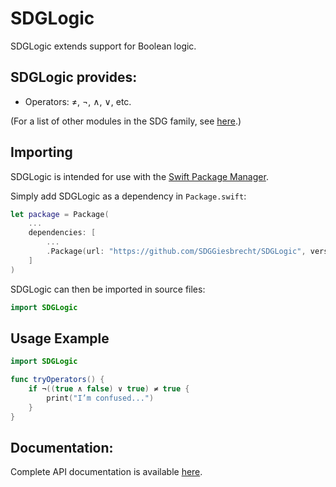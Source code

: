 <!-- README.md -->
<!--  -->
<!-- This source file is part of the SDGLogic open source project. -->
<!--  -->
<!-- Copyright ©2016–2017 Jeremy David Giesbrecht and the SDGLogic contributors. -->
<!--  -->
<!-- Soli Deo gloria -->
<!--  -->
<!-- Licensed under the Apache License, Version 2.0 -->
<!-- See http://www.apache.org/licenses/LICENSE-2.0 for licence information. -->

# SDGLogic

SDGLogic extends support for Boolean logic.

## SDGLogic provides:

* Operators: ≠, ¬, ∧, ∨, etc.

(For a list of other modules in the SDG family, see [here](https://github.com/SDGGiesbrecht/SDG/blob/master/README.md).)

## Importing

SDGLogic is intended for use with the [Swift Package Manager](https://swift.org/package-manager/).

Simply add SDGLogic as a dependency in `Package.swift`:

```swift
let package = Package(
    ...
    dependencies: [
        ...
        .Package(url: "https://github.com/SDGGiesbrecht/SDGLogic", versions: "1.1.0" ..< "2.0.0")
    ]
)
```

SDGLogic can then be imported in source files:

```swift
import SDGLogic
```

## Usage Example

```swift
import SDGLogic

func tryOperators() {
    if ¬((true ∧ false) ∨ true) ≠ true {
        print("I’m confused...")
    }
}
```

## Documentation:

Complete API documentation is available [here](https://sdggiesbrecht.github.io/SDGLogic/).
